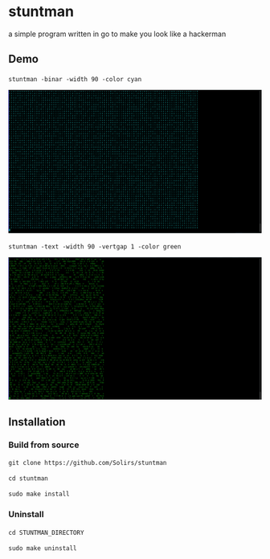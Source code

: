 # stuntman
a simple program written in go to make you look like a hackerman



## Demo


`stuntman -binar -width 90 -color cyan`

![alt text](https://github.com/Solirs/stuntman/blob/main/ressources/Demo-1.png?raw=true)


`stuntman -text -width 90 -vertgap 1 -color green`

![alt text](https://github.com/Solirs/stuntman/blob/main/ressources/Demo-2.png?raw=true)

## Installation

### Build from source

`git clone https://github.com/Solirs/stuntman`

`cd stuntman`

`sudo make install`


### Uninstall

`cd STUNTMAN_DIRECTORY`

`sudo make uninstall`

